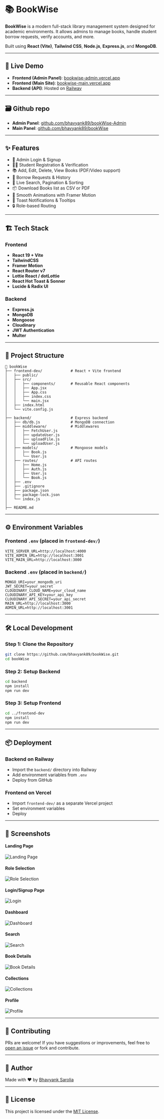 # 📚 BookWise

**BookWise** is a modern full-stack library management system designed for academic environments. It allows admins to manage books, handle student borrow requests, verify accounts, and more.

Built using **React (Vite)**, **Tailwind CSS**, **Node.js**, **Express.js**, and **MongoDB**.

---

## 🚀 Live Demo

* **Frontend (Admin Panel)**: [bookwise-admin.vercel.app](https://bookwise-admin.vercel.app)
* **Frontend (Main Site)**: [bookwise-main.vercel.app](https://bookwise-main.vercel.app)
* **Backend (API)**: Hosted on [Railway](https://railway.app/)

---

## 🗃️ Github repo

* **Admin Panel**: [github.com/bhavyank89/bookWise-Admin](https://github.com/bhavyank89/bookWise-Admin)
* **Main Panel**: [github.com/bhavyank89/bookWise](https://github.com/bhavyank89/bookWise)

---

## ✨ Features

* 🔐 Admin Login & Signup
* 👩‍🎓 Student Registration & Verification
* 📚 Add, Edit, Delete, View Books (PDF/Video support)
* 📅 Borrow Requests & History
* 🔎 Live Search, Pagination & Sorting
* 📦 Download Books list as CSV or PDF
* 🎨 Smooth Animations with Framer Motion
* 🔔 Toast Notifications & Tooltips
* 🔒 Role-based Routing

---

## 🏗️ Tech Stack

### Frontend

* **React 19 + Vite**
* **TailwindCSS**
* **Framer Motion**
* **React Router v7**
* **Lottie React / dotLottie**
* **React Hot Toast & Sonner**
* **Lucide & Radix UI**

### Backend

* **Express.js**
* **MongoDB**
* **Mongoose**
* **Cloudinary**
* **JWT Authentication**
* **Multer**

---

## 📂 Project Structure

```
📆 bookWise
├── frontend-dev/             # React + Vite frontend
│   ├── public/
│   ├── src/
│   │   ├── components/       # Reusable React components
│   │   ├── App.jsx
│   │   ├── App.css
│   │   ├── index.css
│   │   └── main.jsx
│   ├── index.html
│   └── vite.config.js
│
├── backend/                  # Express backend
│   ├── db/db.js              # MongoDB connection
│   ├── middleware/           # Middlewares
│   │   ├── FetchUser.js
│   │   ├── updateUser.js
│   │   ├── uploadFile.js
│   │   └── uploadUser.js
│   ├── models/               # Mongoose models
│   │   ├── Book.js
│   │   └── User.js
│   ├── routes/               # API routes
│   │   ├── Home.js
│   │   ├── Auth.js
│   │   ├── User.js
│   │   └── Book.js
│   ├── .env
│   ├── .gitignore
│   ├── package.json
│   ├── package-lock.json
│   └── index.js
│
├── README.md
```

---

## ⚙️ Environment Variables

### Frontend `.env` (placed in `frontend-dev/`)

```env
VITE_SERVER_URL=http://localhost:4000
VITE_ADMIN_URL=http://localhost:3001
VITE_MAIN_URL=http://localhost:3000
```

### Backend `.env` (placed in `backend/`)

```env
MONGO_URI=your_mongodb_uri
JWT_SECRET=your_secret
CLOUDINARY_CLOUD_NAME=your_cloud_name
CLOUDINARY_API_KEY=your_api_key
CLOUDINARY_API_SECRET=your_api_secret
MAIN_URL=http://localhost:3000
ADMIN_URL=http://localhost:3001
```

---

## 🛠️ Local Development

### Step 1: Clone the Repository

```bash
git clone https://github.com/bhavyank89/bookWise.git
cd bookWise
```

### Step 2: Setup Backend

```bash
cd backend
npm install
npm run dev
```

### Step 3: Setup Frontend

```bash
cd ../frontend-dev
npm install
npm run dev
```

---

## 📦 Deployment

### Backend on Railway

* Import the `backend/` directory into Railway
* Add environment variables from `.env`
* Deploy from GitHub

### Frontend on Vercel

* Import `frontend-dev/` as a separate Vercel project
* Set environment variables
* Deploy

---

## 📸 Screenshots

#### Landing Page

![Landing Page](./frontend-dev/public/landing.png)

#### Role Selection

![Role Selection](./frontend-dev/public/role.png)

#### Login/Signup Page

![Login](./frontend-dev/public/login.png)

#### Dashboard

![Dashboard](./frontend-dev/public/dashboard.png)

#### Search

![Search](./frontend-dev/public/search.png)

#### Book Details

![Book Details](./frontend-dev/public/details.png)

#### Collections

![Collections](./frontend-dev/public/collection.png)

#### Profile

![Profile](./frontend-dev/public/profile.png)

---

## 🙌 Contributing

PRs are welcome! If you have suggestions or improvements, feel free to [open an issue](https://github.com/bhavyank89/bookWise/issues) or fork and contribute.

---

## 🧠 Author

Made with ❤️ by [Bhavyank Sarolia](https://github.com/bhavyank89)

---

## 📃 License

This project is licensed under the [MIT License](LICENSE).
